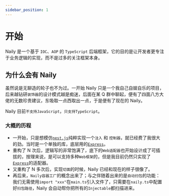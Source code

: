 ```yaml
---
sidebar_position: 1
---
```


# 开始

Naily 是一个基于 `IOC`、`AOP` 的 `TypeScript` 后端框架，它的目的是让开发者更专注于业务逻辑的实现，而不是过多的关注框架本身。

## 为什么会有 Naily

虽然说是无聊造的轮子也不为过。一开始 Naily 只是一个我自己自娱自乐的项目，后来越钻研`装饰器`的设计模式越是痴迷，后面在某 Q 群中聊起，便有了四面八方大佬的无数珍贵建议，东吸取一点西取出一点，于是便有了现在的 Naily。

Naily 目前`不支持JavaScript`，`只支持TypeScript`。

### 大概的历程

- 一开始，只是想模仿[`nest.js`](https://nestjs.com)纯粹实现一个`注入` 和 `控制器`，就已经费了我很大的劲。当时是一个单独的库，底层用的[`Express`](https://expressjs.com)。
- 重构了 N 次后，逻辑写的非常饱满了，底下的`Web适配器`也开始设计成了可插拔的，按理来说，是可以支持多种`Web框架`的，但是我目前仍然只实现了[`Express`](https://expressjs.com)的适配器。
- 又重构了 N 多次后，实现`切面`的时候，Naily 已经和现在的样子很像了。
- 再后来，`Naily容器工厂`的概念出来了；与之伴随着出来的是`自动扫包`的功能：我们无需使用`import "xxx"`在`main.ts`引入文件了，只需要在`naily.ts`中配置好`扫包路径`，Naily 会自动帮你把所有的`Injectable`都扫描进来。
